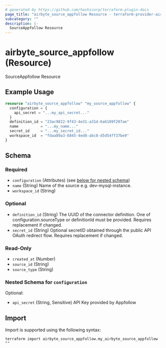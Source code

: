 ```yaml
---
# generated by https://github.com/hashicorp/terraform-plugin-docs
page_title: "airbyte_source_appfollow Resource - terraform-provider-airbyte"
subcategory: ""
description: |-
  SourceAppfollow Resource
---
```


# airbyte_source_appfollow (Resource)

SourceAppfollow Resource

## Example Usage

```terraform
resource "airbyte_source_appfollow" "my_source_appfollow" {
  configuration = {
    api_secret = "...my_api_secret..."
  }
  definition_id = "23ac9822-9f43-4e31-a31d-6a6109f207ae"
  name          = "...my_name..."
  secret_id     = "...my_secret_id..."
  workspace_id  = "fdaa89a3-6845-4ed8-abc8-d5d54ff37be9"
}
```

<!-- schema generated by tfplugindocs -->
## Schema

### Required

- `configuration` (Attributes) (see [below for nested schema](#nestedatt--configuration))
- `name` (String) Name of the source e.g. dev-mysql-instance.
- `workspace_id` (String)

### Optional

- `definition_id` (String) The UUID of the connector definition. One of configuration.sourceType or definitionId must be provided. Requires replacement if changed.
- `secret_id` (String) Optional secretID obtained through the public API OAuth redirect flow. Requires replacement if changed.

### Read-Only

- `created_at` (Number)
- `source_id` (String)
- `source_type` (String)

<a id="nestedatt--configuration"></a>
### Nested Schema for `configuration`

Optional:

- `api_secret` (String, Sensitive) API Key provided by Appfollow

## Import

Import is supported using the following syntax:

```shell
terraform import airbyte_source_appfollow.my_airbyte_source_appfollow ""
```
